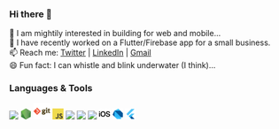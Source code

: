 ### Hi there 👋  
👯  I am mightily interested in building for web and mobile...  
🔭  I have recently worked on a Flutter/Firebase app for a small business.  
📫  Reach me:  [Twitter](https://twitter.com/occiandiaali) | [LinkedIn](https://www.linkedin.com/in/occiandiaali) | [Gmail](ocean.diaali@gmail.com)  
😄  Fun fact: I can whistle and blink underwater (I think)...  

### Languages &amp; Tools  
<img src="https://user-images.githubusercontent.com/40769994/110233776-a9409980-7f26-11eb-9444-9a7140a02534.png" height="20" border-radius="50%"> <img src="https://raw.githubusercontent.com/github/explore/80688e429a7d4ef2fca1e82350fe8e3517d3494d/topics/nodejs/nodejs.png" height="20" border-radius="50%"> <img src="https://raw.githubusercontent.com/github/explore/80688e429a7d4ef2fca1e82350fe8e3517d3494d/topics/git/git.png" height="30" border-radius="50%"> <img src="https://raw.githubusercontent.com/github/explore/80688e429a7d4ef2fca1e82350fe8e3517d3494d/topics/javascript/javascript.png" height="20" border-radius="50%">    <img src="https://angular.io/assets/images/logos/angular/angular.svg" height="20" border-radius="50%"> <img src="https://cdn4.iconfinder.com/data/icons/logos-3/600/React.js_logo-512.png" height="20" border-radius="50%"> <img src="https://image.flaticon.com/icons/png/128/1265/1265531.png" height="20" border-radius="50%">   <img src="https://raw.githubusercontent.com/github/explore/80688e429a7d4ef2fca1e82350fe8e3517d3494d/topics/ios/ios.png" height="20" border-radius="50%"> <img src="https://raw.githubusercontent.com/github/explore/80688e429a7d4ef2fca1e82350fe8e3517d3494d/topics/dart/dart.png" height="20" border-radius="50%"> <img src="https://raw.githubusercontent.com/github/explore/80688e429a7d4ef2fca1e82350fe8e3517d3494d/topics/flutter/flutter.png" height="20" border-radius="50%">

<!--
**occiandiaali/occiandiaali** is a ✨ _special_ ✨ repository because its `README.md` (this file) appears on your GitHub profile.

Here are some ideas to get you started:

- 🔭 I’m currently working on ...
- 🌱 I’m currently learning ...
- 👯 I’m looking to collaborate on ...
- 🤔 I’m looking for help with ...
- 💬 Ask me about ...
- 📫 How to reach me: ...
- 😄 Pronouns: ...
- ⚡ Fun fact: ...
-->
